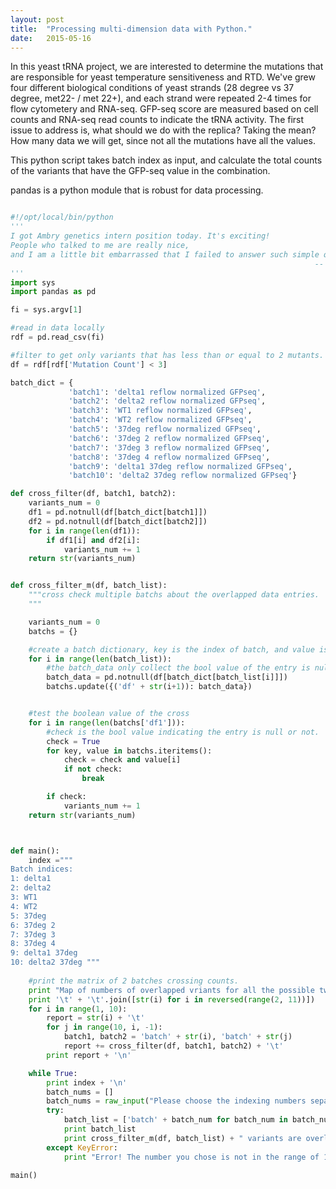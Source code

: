 ```yaml
---
layout: post
title:  "Processing multi-dimension data with Python."
date:   2015-05-16
---
```


In this yeast tRNA project, we are interested to determine the mutations that are responsible for yeast temperature sensitiveness and RTD. We've grew four different biological conditions of yeast strands (28 degree vs 37 degree, met22- / met 22+), and each strand were repeated 2-4 times for flow cytometery and RNA-seq. GFP-seq score are measured based on cell counts and RNA-seq read counts to indicate the tRNA activity. The first issue to address is, what should we do with the replica? Taking the mean? How many data we will get, since not all the mutations have all the values. 

This python script takes batch index as input, and calculate the total counts of the variants that have the GFP-seq value in the combination.

pandas is a python module that is robust for data processing.  

```python

#!/opt/local/bin/python
'''
I got Ambry genetics intern position today. It's exciting! 
People who talked to me are really nice, 
and I am a little bit embarrassed that I failed to answer such simple questions ...
                                                                    -- Ju 2015.04.16
'''
import sys
import pandas as pd

fi = sys.argv[1]

#read in data locally
rdf = pd.read_csv(fi)

#filter to get only variants that has less than or equal to 2 mutants.
df = rdf[rdf['Mutation Count'] < 3]

batch_dict = {
             'batch1': 'delta1 reflow normalized GFPseq', 
             'batch2': 'delta2 reflow normalized GFPseq', 
             'batch3': 'WT1 reflow normalized GFPseq', 
             'batch4': 'WT2 reflow normalized GFPseq', 
             'batch5': '37deg reflow normalized GFPseq', 
             'batch6': '37deg 2 reflow normalized GFPseq', 
             'batch7': '37deg 3 reflow normalized GFPseq', 
             'batch8': '37deg 4 reflow normalized GFPseq', 
             'batch9': 'delta1 37deg reflow normalized GFPseq', 
             'batch10': 'delta2 37deg reflow normalized GFPseq'}

def cross_filter(df, batch1, batch2):
    variants_num = 0
    df1 = pd.notnull(df[batch_dict[batch1]])
    df2 = pd.notnull(df[batch_dict[batch2]])
    for i in range(len(df1)):
        if df1[i] and df2[i]:
            variants_num += 1
    return str(variants_num)


def cross_filter_m(df, batch_list):
    """cross check multiple batchs about the overlapped data entries.
    """

    variants_num = 0
    batchs = {}

    #create a batch dictionary, key is the index of batch, and value is the batch's name.
    for i in range(len(batch_list)):
        #the batch_data only collect the bool value of the entry is null or not.
        batch_data = pd.notnull(df[batch_dict[batch_list[i]]])
        batchs.update({('df' + str(i+1)): batch_data})


    #test the boolean value of the cross 
    for i in range(len(batchs['df1'])):
        #check is the bool value indicating the entry is null or not.
        check = True
        for key, value in batchs.iteritems():
            check = check and value[i]
            if not check:
                break

        if check:
            variants_num += 1
    return str(variants_num)



def main():
    index ="""
Batch indices:
1: delta1 
2: delta2 
3: WT1 
4: WT2 
5: 37deg 
6: 37deg 2 
7: 37deg 3 
8: 37deg 4 
9: delta1 37deg 
10: delta2 37deg """
    
    #print the matrix of 2 batches crossing counts.
    print "Map of numbers of overlapped vriants for all the possible two crossing batches\n"
    print '\t' + '\t'.join([str(i) for i in reversed(range(2, 11))])
    for i in range(1, 10):
        report = str(i) + '\t'
        for j in range(10, i, -1):
            batch1, batch2 = 'batch' + str(i), 'batch' + str(j)
            report += cross_filter(df, batch1, batch2) + '\t'
        print report + '\n'    

    while True:
        print index + '\n'
        batch_nums = []
        batch_nums = raw_input("Please choose the indexing numbers separated with space. ctrl + z to quit.\n").split()
        try:
            batch_list = ['batch' + batch_num for batch_num in batch_nums]
            print batch_list
            print cross_filter_m(df, batch_list) + " variants are overlapped. \n"
        except KeyError:
            print "Error! The number you chose is not in the range of 1-10. Please try again.\n...\n...\n"

main()

```